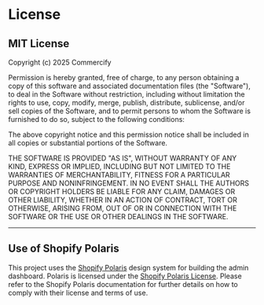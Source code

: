 # License

## MIT License

Copyright (c) 2025 Commercify

Permission is hereby granted, free of charge, to any person obtaining a copy of this software and associated documentation files (the "Software"), to deal in the Software without restriction, including without limitation the rights to use, copy, modify, merge, publish, distribute, sublicense, and/or sell copies of the Software, and to permit persons to whom the Software is furnished to do so, subject to the following conditions:

The above copyright notice and this permission notice shall be included in all copies or substantial portions of the Software.

THE SOFTWARE IS PROVIDED "AS IS", WITHOUT WARRANTY OF ANY KIND, EXPRESS OR IMPLIED, INCLUDING BUT NOT LIMITED TO THE WARRANTIES OF MERCHANTABILITY, FITNESS FOR A PARTICULAR PURPOSE AND NONINFRINGEMENT. IN NO EVENT SHALL THE AUTHORS OR COPYRIGHT HOLDERS BE LIABLE FOR ANY CLAIM, DAMAGES OR OTHER LIABILITY, WHETHER IN AN ACTION OF CONTRACT, TORT OR OTHERWISE, ARISING FROM, OUT OF OR IN CONNECTION WITH THE SOFTWARE OR THE USE OR OTHER DEALINGS IN THE SOFTWARE.

---

## Use of Shopify Polaris

This project uses the [Shopify Polaris](https://polaris.shopify.com/) design system for building the admin dashboard. Polaris is licensed under the [Shopify Polaris License](https://polaris.shopify.com/docs/usage-terms). Please refer to the Shopify Polaris documentation for further details on how to comply with their license and terms of use.
